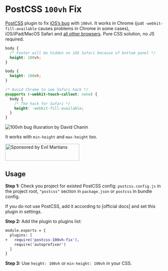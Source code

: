 # PostCSS `100vh` Fix

[PostCSS] plugin to fix [iOS’s bug] with `100vh`. It works in Chrome
(just `-webkit-fill-available` causes problems in Chrome in some cases),
iOS/iPad/MacOS Safari and [all other browsers].
Pure CSS solution, no JS required.

```css
body {
  /* Footer will be hidden on iOS Safari because of bottom panel */
  height: 100vh;
}
```

```css
body {
  height: 100vh;
}

/* Avoid Chrome to see Safari hack */
@supports (-webkit-touch-callout: none) {
  body {
    /* The hack for Safari */
    height: -webkit-fill-available;
  }
}
```

<img src="https://chanind.github.io/assets/100vh_problem.png"
     alt="100vh bug illusration by David Chanin"
     title="By David Chanin">

It works with `min-height` and `max-height` too.

[all other browsers]: https://caniuse.com/#feat=viewport-units
[iOS’s bug]: https://allthingssmitty.com/2020/05/11/css-fix-for-100vh-in-mobile-webkit/
[PostCSS]: https://github.com/postcss/postcss

<a href="https://evilmartians.com/?utm_source=postcss-dark-theme-class">
  <img src="https://evilmartians.com/badges/sponsored-by-evil-martians.svg"
       alt="Sponsored by Evil Martians" width="236" height="54">
</a>

## Usage


**Step 1:** Check you project for existed PostCSS config: `postcss.config.js`
in the project root, `"postcss"` section in `package.json`
or `postcss` in bundle config.

If you do not use PostCSS, add it according to [official docs]
and set this plugin in settings.

**Step 2:** Add the plugin to plugins list:

```diff
module.exports = {
  plugins: [
+   require('postcss-100vh-fix'),
    require('autoprefixer')
  ]
}
```

**Step 3:** Use `height: 100vh` or `min-height: 100vh` in your CSS.
